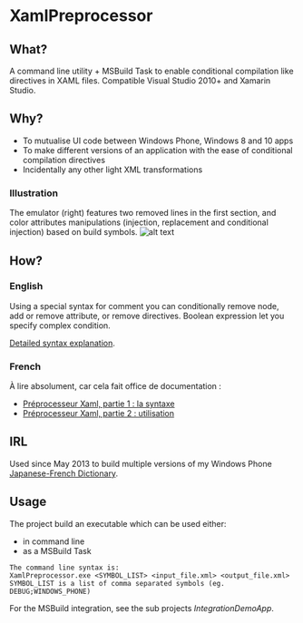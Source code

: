 ﻿# XamlPreprocessor

## What?

A command line utility + MSBuild Task to enable conditional compilation like directives in XAML files.
Compatible Visual Studio 2010+ and Xamarin Studio.

## Why?

* To mutualise UI code between Windows Phone, Windows 8 and 10 apps
* To make different versions of an application with the ease of conditional compilation directives
* Incidentally any other light XML transformations

### Illustration

The emulator (right) features two removed lines in the first section, and color attributes manipulations (injection, 
replacement and conditional injection) based on build symbols.
![alt text](https://netspring.files.wordpress.com/2013/05/img_prepro.png "Preprocessor usage illustration")

## How?

### English

Using a special syntax for comment you can conditionally remove node, add or remove attribute, or remove directives.
Boolean expression let you specify complex condition.

[Detailed syntax explanation](http://unixorn.azurewebsites.net/misc/syntax-en.html).

### French

À lire absolument, car cela fait office de documentation :
* [Préprocesseur Xaml, partie 1 : la syntaxe](https://netspring.wordpress.com/2013/05/15/preprocesseur-xaml-partie-1-la-syntaxe/)
* [Préprocesseur Xaml, partie 2 : utilisation](https://netspring.wordpress.com/2013/05/19/preprocesseur-xaml-partie-2-utilisation/)

## IRL

Used since May 2013 to build multiple versions of my Windows Phone [Japanese-French Dictionary](http://windowsphone.com/s?appId=d9951d66-368e-414c-89db-f76db5697f7b).

## Usage

The project build an executable which can be used either:
* in command line
* as a MSBuild Task

```
The command line syntax is:
XamlPreprocessor.exe <SYMBOL_LIST> <input_file.xml> <output_file.xml>
SYMBOL_LIST is a list of comma separated symbols (eg. DEBUG;WINDOWS_PHONE)
```

For the MSBuild integration, see the sub projects *IntegrationDemoApp*.

